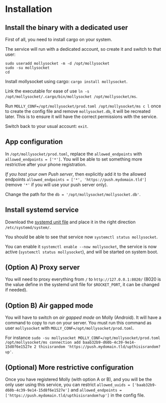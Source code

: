 # Installation

## Install the binary with a dedicated user

First of all, you need to install cargo on your system.

The service will run with a dedicated account, so create it and switch to that user:

```
sudo useradd mollysocket -m -d /opt/mollysocket
sudo -su mollysocket
cd
```

Install mollysocket using cargo: `cargo install mollysocket`.

Link the executable for ease of use `ln -s /opt/mollysocket/.cargo/bin/mollysocket /opt/mollysocket/ms`.

Run `MOLLY_CONF=/opt/mollysocket/prod.toml /opt/mollysocket/ms c l` once to create the config file and remove `mollysocket.db`, it will be recreated later. This is to ensure it will have the correct permissions with the service.

Switch back to your usual account: `exit`.

## App configuration

In `/opt/mollysocket/prod.toml`, replace the `allowed_endpoints` with `allowed_endpoints = ['*']`. You will be able to set something more restrictive after your phone registration.

*If you host your own Push server*, then explicitly add it to the allowed endpoints `allowed_endpoints = ['*', 'https://push.mydomain.tld']` (remove `'*'` if you will use your push server only).

Change the path for the `db = '/opt/mollysocket/mollysocket.db'`.

## Install systemd service

Download the [systemd unit file](https://github.com/mollyim/mollysocket/raw/main/mollysocket.service) and place it in the right direction `/etc/systemd/system/`.

You should be able to see that service now `systemctl status mollysocket`.

You can enable it `systemctl enable --now mollysocket`, the service is now active (`systemctl status mollysocket`), and will be started on system boot.

## (Option A) Proxy server

You will need to proxy everything from `/` to `http://127.0.0.1:8020/` (8020 is the value define in the systemd unit file for `$ROCKET_PORT`, it can be changed if needed).

## (Option B) Air gapped mode

You will have to switch on *air gapped mode* on Molly (Android). It will have a command to copy to run on your server. You must run this command as user `mollysocket` with `MOLLY_CONF=/opt/mollysocket/prod.toml`.

For instance `sudo -su mollysocket MOLLY_CONF=/opt/mollysocket/prod.toml /opt/mollysocket/ms connection add baab32b9-d60b-4c39-9e14-15d8f6e1527e 2 thisisrandom 'https://push.mydomain.tld/upthisisrandom?up'`.

## (Optional) More restrictive configuration

Once you have registered Molly (with option A or B), and you will be the only user using this service, you can restrict `allowed_uuids = ['baab32b9-d60b-4c39-9e14-15d8f6e1527e']` and `allowed_endpoints = ['https://push.mydomain.tld/upthisisrandom?up']` in the config file.
